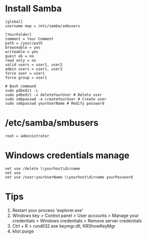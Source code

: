 # Install Samba  

    [global]  
    username map = /etc/samba/smbusers  
    
    [YourFolder]  
    comment = Your Comment  
    path = /your/path  
    browseable = yes  
    writeable = yes  
    guest ok = no  
    read only = no  
    valid users = user1, user2  
    admin users = user1, user2  
    force user = user1  
    force group = user1  

    # Bash command  
    sudo pdbedit -L
    sudo pdbedit -x deleteYourUser # Delete user
    sudo smbpasswd -a createYourUser # Create user  
    sudo smbpasswd yourUserName # Modify password  

# /etc/samba/smbusers

    root = administrator

# Windows credentials manage  

    net use /delete \\yourhost\dirname  
    net use  
    net use /user:yourUserName \\yourhost\dirname yourPassword  
  
# Tips

1. Restart your process 'explorer.exe'  
2. Windows key > Control panel > User accounts > Manage your credentials > Windows credentials > Remove server credentials  
3. Ctrl + R > rundll32.exe keymgr.dll, KRShowKeyMgr  
4. klist purge  
